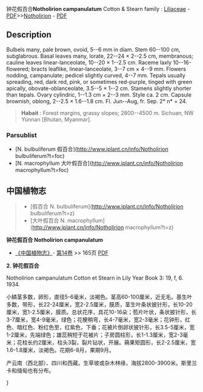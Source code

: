 钟花假百合**Notholirion campanulatum** Cotton & Stearn
family : [Liliaceae](http://www.iplant.cn/info/Liliaceae?t=foc) - [PDF](http://www.iplant.cn/foc/pdf/Liliaceae.pdf)>>[Notholirion](http://www.iplant.cn/info/Notholirion?t=foc) - [PDF](http://www.iplant.cn/foc/pdf/Notholirion.pdf)

## Description

Bulbels many, pale brown, ovoid, 5--6 mm in diam. Stem 60--100 cm, subglabrous. Basal leaves many, lorate, 22--24 × 2--2.5 cm, membranous; cauline leaves linear-lanceolate, 10--20 × 1--2.5 cm. Raceme laxly 10--16-flowered; bracts leaflike, linear-lanceolate, 3--7 cm × 4--9 mm. Flowers nodding, campanulate; pedicel slightly curved, 4--7 mm. Tepals usually spreading, red, dark red, pink, or sometimes red-purple, tinged with green apically, obovate-oblanceolate, 3.5--5 × 1--2 cm. Stamens slightly shorter than tepals. Ovary cylindric, 1--1.3 cm × 2--3 mm. Style ca. 2 cm. Capsule brownish, oblong, 2--2.5 × 1.6--1.8 cm. Fl. Jun--Aug, fr. Sep. 2* n* = 24.


> **Habait** : 
> Forest margins, grassy slopes; 2800--4500 m. Sichuan, NW Yunnan [Bhutan, Myanmar].

### Parsublist

* [N.  bulbuliferum  假百合](http://www.iplant.cn/info/Notholirion bulbuliferum?t=foc)
* [N.  macrophyllum  大叶假百合](http://www.iplant.cn/info/Notholirion macrophyllum?t=foc)

## 中国植物志

> * [假百合  N.  bulbuliferum](http://www.iplant.cn/info/Notholirion bulbuliferum?t=z)
> * [大叶假百合  N.  macrophyllum](http://www.iplant.cn/info/Notholirion macrophyllum?t=z)


**钟花假百合 Notholirion campanulatum**

* [《中国植物志》](http://www.iplant.cn/frps)- [第14卷](http://www.iplant.cn/frps/vol/14) >> 165页 [PDF](http://www.iplant.cn/frps/pdf/14/165a.pdf)


**2. 钟花假百合**

Notholirion campanulatum Cotton et Stearn in Lily Year Book 3: 19, f, 6. 1934.

小鳞茎多数，卵形，直径5-6毫米，淡褐色。茎高60-100厘米，近无毛。基生叶多数，带形，长22-24厘米，宽2-2.5厘米，膜质，茎生叶条状披针形，长10-20厘米，宽1-2.5厘米，膜质。总状花序，具花10-16朵；苞片叶状，条状披针形，长3-7厘米，宽4-9毫米，绿色；花梗稍弯，长4-7毫米，宽2-3毫米；花钟形，红色、暗红色、粉红色至，红紫色，下垂；花被片倒卵状披针形，长3.5-5厘米，宽1-2厘米，先端绿色；雄蕊稍短于花被片；子房圆柱形，长1-1.3厘米，宽2-3毫米；花柱长约2厘米，柱头3裂，裂片钻状，开展。蒴果矩圆形，长2-2.5厘米，宽1.6-1.8厘米，淡褐色。花期6-8月，果期9月。

产云南（西北部）、四川和西藏。生草坡或杂木林缘，海拔2800-3900米。斯里兰卡和缅甸也有分布。

}
